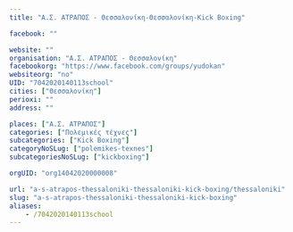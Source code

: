 ```yaml
---
title: "Α.Σ. ΑΤΡΑΠΟΣ - Θεσσαλονίκη-Θεσσαλονίκη-Kick Boxing"

facebook: ""

website: ""
organisation: "Α.Σ. ΑΤΡΑΠΟΣ - Θεσσαλονίκη"
facebookorg: "https://www.facebook.com/groups/yudokan"
websiteorg: "no"
UID: "7042020140113school"
cities: ["Θεσσαλονίκη"]
perioxi: ""
address: ""

places: ["Α.Σ. ΑΤΡΑΠΟΣ"]
categories: ["Πολεμικές τέχνες"]
subcategories: ["Kick Boxing"]
categoryNoSLug: ["polemikes-texnes"]
subcategoriesNoSLug: ["kickboxing"]

orgUID: "org14042020000008"

url: "a-s-atrapos-thessaloniki-thessaloniki-kick-boxing/thessaloniki"
slug: "a-s-atrapos-thessaloniki-thessaloniki-kick-boxing"
aliases:
    - /7042020140113school
---
```





